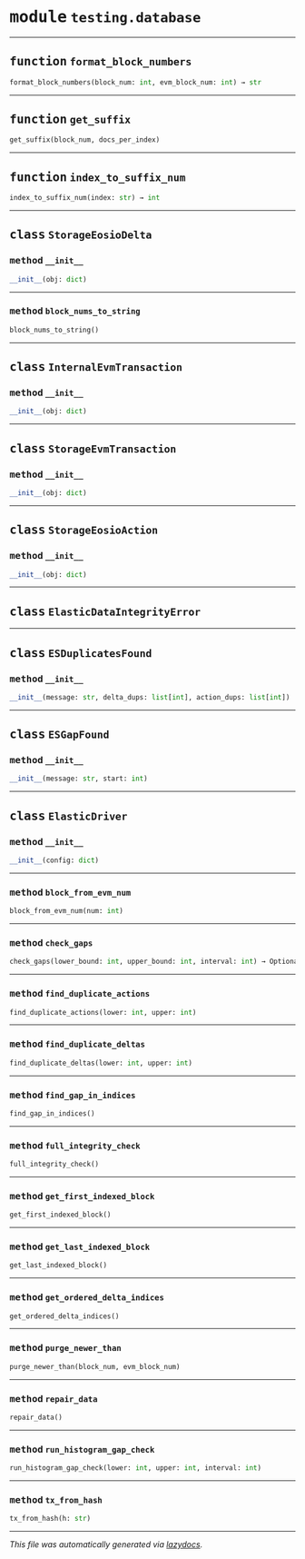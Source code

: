 <!-- markdownlint-disable -->


# <kbd>module</kbd> `testing.database`





---


## <kbd>function</kbd> `format_block_numbers`

```python
format_block_numbers(block_num: int, evm_block_num: int) → str
```






---


## <kbd>function</kbd> `get_suffix`

```python
get_suffix(block_num, docs_per_index)
```






---


## <kbd>function</kbd> `index_to_suffix_num`

```python
index_to_suffix_num(index: str) → int
```






---


## <kbd>class</kbd> `StorageEosioDelta`





### <kbd>method</kbd> `__init__`

```python
__init__(obj: dict)
```








---


### <kbd>method</kbd> `block_nums_to_string`

```python
block_nums_to_string()
```






---


## <kbd>class</kbd> `InternalEvmTransaction`





### <kbd>method</kbd> `__init__`

```python
__init__(obj: dict)
```









---


## <kbd>class</kbd> `StorageEvmTransaction`





### <kbd>method</kbd> `__init__`

```python
__init__(obj: dict)
```









---


## <kbd>class</kbd> `StorageEosioAction`





### <kbd>method</kbd> `__init__`

```python
__init__(obj: dict)
```









---


## <kbd>class</kbd> `ElasticDataIntegrityError`








---


## <kbd>class</kbd> `ESDuplicatesFound`





### <kbd>method</kbd> `__init__`

```python
__init__(message: str, delta_dups: list[int], action_dups: list[int])
```









---


## <kbd>class</kbd> `ESGapFound`





### <kbd>method</kbd> `__init__`

```python
__init__(message: str, start: int)
```









---


## <kbd>class</kbd> `ElasticDriver`





### <kbd>method</kbd> `__init__`

```python
__init__(config: dict)
```








---


### <kbd>method</kbd> `block_from_evm_num`

```python
block_from_evm_num(num: int)
```





---


### <kbd>method</kbd> `check_gaps`

```python
check_gaps(lower_bound: int, upper_bound: int, interval: int) → Optional[int]
```





---


### <kbd>method</kbd> `find_duplicate_actions`

```python
find_duplicate_actions(lower: int, upper: int)
```





---


### <kbd>method</kbd> `find_duplicate_deltas`

```python
find_duplicate_deltas(lower: int, upper: int)
```





---


### <kbd>method</kbd> `find_gap_in_indices`

```python
find_gap_in_indices()
```





---


### <kbd>method</kbd> `full_integrity_check`

```python
full_integrity_check()
```





---


### <kbd>method</kbd> `get_first_indexed_block`

```python
get_first_indexed_block()
```





---


### <kbd>method</kbd> `get_last_indexed_block`

```python
get_last_indexed_block()
```





---


### <kbd>method</kbd> `get_ordered_delta_indices`

```python
get_ordered_delta_indices()
```





---


### <kbd>method</kbd> `purge_newer_than`

```python
purge_newer_than(block_num, evm_block_num)
```





---


### <kbd>method</kbd> `repair_data`

```python
repair_data()
```





---


### <kbd>method</kbd> `run_histogram_gap_check`

```python
run_histogram_gap_check(lower: int, upper: int, interval: int)
```





---


### <kbd>method</kbd> `tx_from_hash`

```python
tx_from_hash(h: str)
```








---

_This file was automatically generated via [lazydocs](https://github.com/ml-tooling/lazydocs)._
